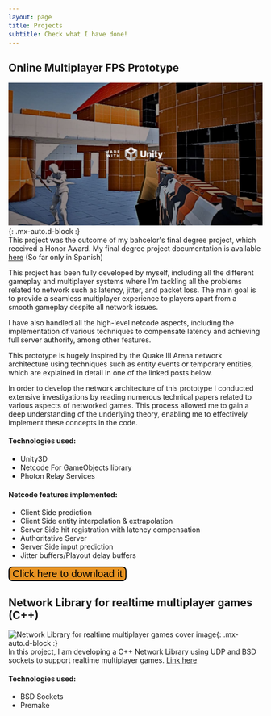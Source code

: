 ```yaml
---
layout: page
title: Projects
subtitle: Check what I have done!
---
```


## Online Multiplayer FPS Prototype
![Online Multiplayer FPS Prototype cover image](/assets/img/online-multiplayer-FPS-prototype-cover-image.JPG){: .mx-auto.d-block :}\
This project was the outcome of my bahcelor's final degree project, which received a Honor Award. My final degree project documentation is available [here](https://drive.google.com/drive/folders/16P-oHr5KmGAhIyj1V6s2CAYKn0FFZtFc?usp=drive_link "here") (So far only in Spanish)

This project has been fully developed by myself, including all the different gameplay and multiplayer systems where I'm tackling all the problems related to network such as latency, jitter, and packet loss. The main goal is to provide a seamless multiplayer experience to players apart from a smooth gameplay despite all network issues.

I have also handled all the high-level netcode aspects, including the implementation of various techniques to compensate latency and achieving full server authority, among other features.

This prototype is hugely inspired by the Quake III Arena network architecture using techniques such as entity events or temporary entities, which are explained in detail in one of the linked posts below.

In order to develop the network architecture of this prototype I conducted extensive investigations by reading numerous technical papers related to various aspects of networked games. This process allowed me to gain a deep understanding of the underlying theory, enabling me to effectively implement these concepts in the code.

#### Technologies used:
- Unity3D
- Netcode For GameObjects library
- Photon Relay Services

#### Netcode features implemented:
- Client Side prediction
- Client Side entity interpolation & extrapolation
- Server Side hit registration with latency compensation
- Authoritative Server
- Server Side input prediction
- Jitter buffers/Playout delay buffers

<button name="button" onclick="window.location.href = 'https://danieljimenezmorales.itch.io/online-multiplayer-fps-prototype';" style="border-radius: 8px; background-color: #E79322; border: 2px solid black; font-size: 20px">Click here to download it</button>

## Network Library for realtime multiplayer games (C++)
![Network Library for realtime multiplayer games cover image](https://github.com/DanielJimenezMorales/Network-Library){: .mx-auto.d-block :}\
In this project, I am developing a C++ Network Library using UDP and BSD sockets to support realtime multiplayer games. [Link here](https://github.com/DanielJimenezMorales/Network-Library.vercel.app/api/pin/?username=laaouatni&repo=gcode.js "Link to repository")

#### Technologies used:
- BSD Sockets
- Premake